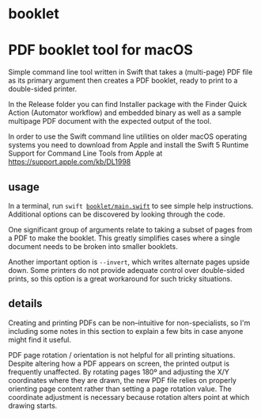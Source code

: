 # booklet
PDF booklet tool for macOS
==========================

Simple command line tool written in Swift that takes a (multi-page) PDF file as its primary argument then creates a PDF booklet, ready to print to a double-sided printer.

In the Release folder you can find Installer package with the Finder Quick Action (Automator workflow) and embedded binary as well as a sample multipage PDF document with the expected output of the tool.

In order to use the Swift command line utilities on older macOS operating systems you need to download from Apple and install the Swift 5 Runtime Support for Command Line Tools from Apple at https://support.apple.com/kb/DL1998

## usage

In a terminal, run  <code>swift [booklet/main.swift](booklet/main.swift)</code> to see simple help instructions.
Additional options can be discovered by looking through the code.

One significant group of arguments relate to taking a subset of pages from a PDF to make the booklet.
This greatly simplifies cases where a single document needs to be broken into smaller booklets.

Another important option is `--invert`, which writes alternate pages upside down.
Some printers do not provide adequate control over double-sided prints, so this option is a great workaround for such tricky situations.


## details

Creating and printing PDFs can be non–intuitive for non-specialists, so I'm including some notes in this section to explain a few bits in case anyone might find it useful.

PDF page rotation / orientation is not helpful for all printing situations.
Despite altering how a PDF appears on screen, the printed output is frequently unaffected.
By rotating pages 180º and adjusting the X/Y coordinates where they are drawn, the new PDF file relies on properly orienting page content rather than setting a page rotation value.
The coordinate adjustment is necessary because rotation alters point at which drawing starts.

